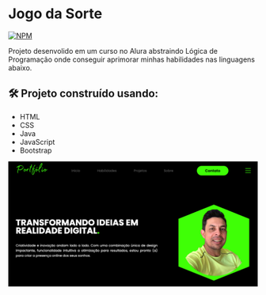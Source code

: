 # Jogo da Sorte
[![NPM](https://img.shields.io/npm/l/react)](https://github.com/henriquearaujooficial/jogodasorte/tree/main)

Projeto desenvolido em um curso no Alura abstraindo Lógica de Programação onde conseguir aprimorar minhas habilidades nas linguagens abaixo.

## 🛠️ Projeto construído usando:
- HTML
- CSS
- Java
- JavaScript
- Bootstrap

![Jogo da Sorte](https://github.com/henriquearaujooficial/Portfolio/blob/master/.github/portfolio.png)
